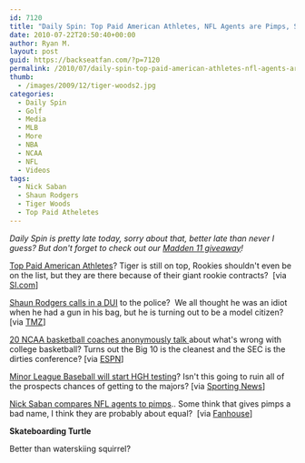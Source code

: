 ```yaml
---
id: 7120
title: "Daily Spin: Top Paid American Athletes, NFL Agents are Pimps, Skateboarding Turtle"
date: 2010-07-22T20:50:40+00:00
author: Ryan M.
layout: post
guid: https://backseatfan.com/?p=7120
permalink: /2010/07/daily-spin-top-paid-american-athletes-nfl-agents-are-pimps-skateboarding-turtle/
thumb:
  - /images/2009/12/tiger-woods2.jpg
categories:
  - Daily Spin
  - Golf
  - Media
  - MLB
  - More
  - NBA
  - NCAA
  - NFL
  - Videos
tags:
  - Nick Saban
  - Shaun Rodgers
  - Tiger Woods
  - Top Paid Atheletes
---
```


<div class="entry">
  <p>
    <em>Daily Spin is pretty late today, sorry about that, better late than never I guess? But don't forget to check out our </em><a href="http://www.backseatfan.com/madden11"><em>Madden 11 giveaway</em></a><em>!</em>
  </p>

  <p>
    <a href="http://sportsillustrated.cnn.com/specials/fortunate50-2010/?eref=sihp">Top Paid American Athletes</a>? Tiger is still on top, Rookies shouldn't even be on the list, but they are there because of their giant rookie contracts?  [via <a href="http://sportsillustrated.cnn.com/specials/fortunate50-2010/?eref=sihp">SI.com</a>]
  </p>

  <p>
    <a href="http://www.tmz.com/2010/07/22/shaun-rogers-cleveland-browns-911-call-dui-drunk-driver/">Shaun Rodgers calls in a DUI</a> to the police?  We all thought he was an idiot when he had a gun in his bag, but he is turning out to be a model citizen? [via <a href="http://www.tmz.com/2010/07/22/shaun-rogers-cleveland-browns-911-call-dui-drunk-driver/">TMZ</a>]
  </p>

  <p>
    <a href="http://sports.espn.go.com/ncb/columns/story?columnist=oneil_dana&id=5398415">20 NCAA basketball coaches anonymously talk </a>about what's wrong with college basketball? Turns out the Big 10 is the cleanest and the SEC is the dirties conference? [via <a href="http://sports.espn.go.com/ncb/columns/story?columnist=oneil_dana&id=5398415">ESPN</a>]
  </p>

  <p>
    <a href="http://www.sportingnews.com/mlb/article/2010-07-22/mlb-begins-testing-for-hgh-minor-leagues">Minor League Baseball will start HGH testing</a>? Isn't this going to ruin all of the prospects chances of getting to the majors? [via <a href="http://www.sportingnews.com/mlb/article/2010-07-22/mlb-begins-testing-for-hgh-minor-leagues">Sporting News</a>]
  </p>

  <p>
    <a href="http://ncaafootball.fanhouse.com/2010/07/22/nick-saban-owes-pimps-an-apology/">Nick Saban compares NFL agents to pimps</a>.. Some think that gives pimps a bad name, I think they are probably about equal?  [via <a href="http://ncaafootball.fanhouse.com/2010/07/22/nick-saban-owes-pimps-an-apology/">Fanhouse</a>]
  </p>

  <p>
    <strong>Skateboarding Turtle<br /> </strong>
  </p>

  <p>
    Better than waterskiing squirrel?
  </p>

  <p>
    <span style="color: #800000;"><strong><br /> </strong></span>
  </p>
</div>
